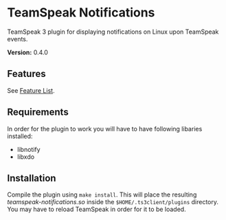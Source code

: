 # TeamSpeak Notifications
TeamSpeak 3 plugin for displaying notifications on Linux upon TeamSpeak events.

**Version:** 0.4.0

## Features
See [Feature List](FEATURES.md).

## Requirements
In order for the plugin to work you will have to have following libaries
installed:

- libnotify
- libxdo

## Installation
Compile the plugin using `make install`.
This will place the resulting *teamspeak-notifications.so* inside the 
`$HOME/.ts3client/plugins` directory.
You may have to reload TeamSpeak in order for it to be loaded.

